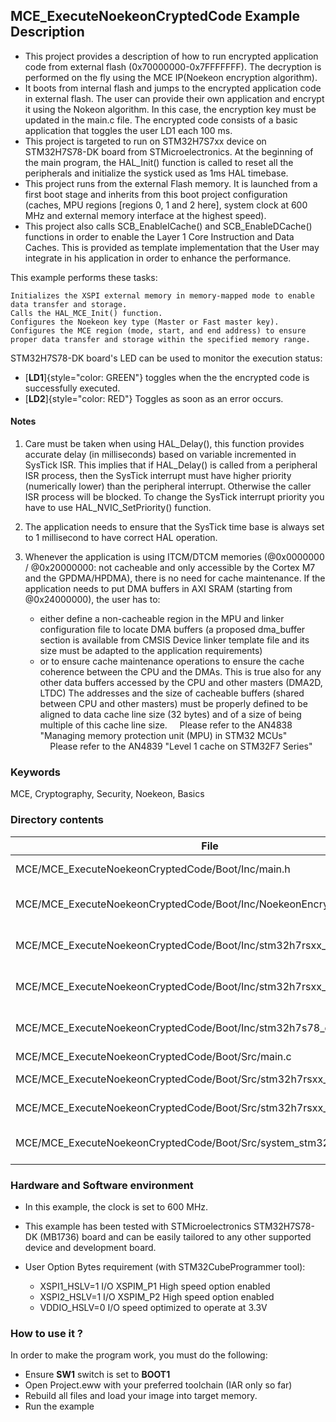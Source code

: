 ## <b>MCE_ExecuteNoekeonCryptedCode Example Description</b>

- This project provides a description of how to run encrypted application code from external flash (0x70000000-0x7FFFFFFF). The decryption is performed on the fly using the MCE IP(Noekeon encryption algorithm). 
- It boots from internal flash and jumps to the encrypted application code in external flash. The user can provide their own application and encrypt it using the Nokeon algorithm. 
   In this case, the encryption key must be updated in the main.c file. The encrypted code consists of a basic application that toggles the user LD1 each 100 ms.
- This project is targeted to run on STM32H7S7xx device on STM32H7S78-DK board from STMicroelectronics.
At the beginning of the main program, the HAL_Init() function is called to reset
all the peripherals and initialize the systick used as 1ms HAL timebase.
- This project runs from the external Flash memory. It is launched from a first boot stage and inherits from this boot project
configuration (caches, MPU regions [regions 0, 1 and 2 here], system clock at 600 MHz and external memory interface at the highest speed).
- This project also calls SCB_EnableICache() and SCB_EnableDCache() functions in order to enable
the Layer 1 Core Instruction and Data Caches. This is provided as template implementation that the User may
integrate in his application in order to enhance the performance.

This example performs these tasks:

	Initializes the XSPI external memory in memory-mapped mode to enable data transfer and storage.
	Calls the HAL_MCE_Init() function.
	Configures the Noekeon key type (Master or Fast master key).
	Configures the MCE region (mode, start, and end address) to ensure proper data transfer and storage within the specified memory range.


STM32H7S78-DK board's LED can be used to monitor the execution status:

 - [**LD1**]{style="color: GREEN"} toggles when the the encrypted code is successfully executed.
 - [**LD2**]{style="color: RED"}  Toggles as soon as an error occurs. 


#### <b>Notes</b>

 1. Care must be taken when using HAL_Delay(), this function provides accurate delay (in milliseconds)
    based on variable incremented in SysTick ISR. This implies that if HAL_Delay() is called from
    a peripheral ISR process, then the SysTick interrupt must have higher priority (numerically lower)
    than the peripheral interrupt. Otherwise the caller ISR process will be blocked.
    To change the SysTick interrupt priority you have to use HAL_NVIC_SetPriority() function.

 2. The application needs to ensure that the SysTick time base is always set to 1 millisecond
    to have correct HAL operation.

 3. Whenever the application is using ITCM/DTCM memories (@0x0000000 / @0x20000000: not cacheable and only accessible
    by the Cortex M7 and the GPDMA/HPDMA), there is no need for cache maintenance.
    If the application needs to put DMA buffers in AXI SRAM (starting from @0x24000000), the user has to:
    - either define a non-cacheable region in the MPU and linker configuration file to locate DMA buffers
      (a proposed dma_buffer section is available from CMSIS Device linker template file and its size must
      be adapted to the application requirements)
    - or to ensure cache maintenance operations to ensure the cache coherence between the CPU and the DMAs.
    This is true also for any other data buffers accessed by the CPU and other masters (DMA2D, LTDC)
    The addresses and the size of cacheable buffers (shared between CPU and other masters)
    must be properly defined to be aligned to data cache line size (32 bytes) and of a size of being multiple
    of this cache line size.
    Please refer to the AN4838 "Managing memory protection unit (MPU) in STM32 MCUs"
    Please refer to the AN4839 "Level 1 cache on STM32F7 Series"


### <b>Keywords</b>

MCE, Cryptography, Security, Noekeon, Basics 


### <b>Directory contents</b>

File                                                                     | Description
 ---                                                                     | ---
  MCE/MCE_ExecuteNoekeonCryptedCode/Boot/Inc/main.h                      |  Header for main.c module
  MCE/MCE_ExecuteNoekeonCryptedCode/Boot/Inc/NoekeonEncryptedAppli_bin.h |  Encrypted application code
  MCE/MCE_ExecuteNoekeonCryptedCode/Boot/Inc/stm32h7rsxx_hal_conf.h      |  BSP Configuration file
  MCE/MCE_ExecuteNoekeonCryptedCode/Boot/Inc/stm32h7rsxx_it.h            |  Interrupt handlers header file
  MCE/MCE_ExecuteNoekeonCryptedCode/Boot/Inc/stm32h7s78_discovery_conf.h |  HAL configuration file
  MCE/MCE_ExecuteNoekeonCryptedCode/Boot/Src/main.c                      |  Main program
  MCE/MCE_ExecuteNoekeonCryptedCode/Boot/Src/stm32h7rsxx_hal_msp.c       |  HAL MSP module
  MCE/MCE_ExecuteNoekeonCryptedCode/Boot/Src/stm32h7rsxx_it.c            |  Interrupt handlers
  MCE/MCE_ExecuteNoekeonCryptedCode/Boot/Src/system_stm32h7rsxx.c        |  STM32H7RSxx system source file

### <b>Hardware and Software environment</b>

  - In this example, the clock is set to 600 MHz.

  - This example has been tested with STMicroelectronics STM32H7S78-DK (MB1736) board and can be easily tailored to any other supported device
    and development board.

  - User Option Bytes requirement (with STM32CubeProgrammer tool):

    - XSPI1_HSLV=1 I/O XSPIM_P1 High speed option enabled
    - XSPI2_HSLV=1 I/O XSPIM_P2 High speed option enabled
    - VDDIO_HSLV=0 I/O speed optimized to operate at 3.3V

### <b>How to use it ?</b>

In order to make the program work, you must do the following:

 - Ensure **SW1** switch is set to **BOOT1**
 - Open Project.eww with your preferred toolchain (IAR only so far)
 - Rebuild all files and load your image into target memory.
 - Run the example
